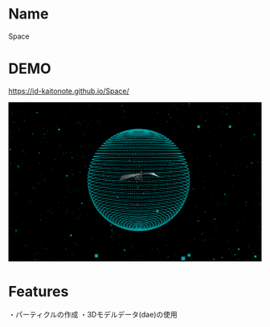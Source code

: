 # Name

Space

# DEMO

https://id-kaitonote.github.io/Space/

<img src="assets/img/demo.png" alt="demo" title="demo">

# Features

・パーティクルの作成
・3Dモデルデータ(dae)の使用
